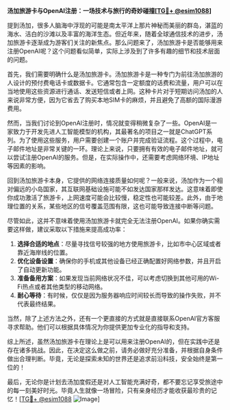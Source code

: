 **汤加旅游卡与OpenAI注册：一场技术与旅行的奇妙碰撞[[TG💪+ @esim1088](https://t.me/s/esim1088)]**

提到汤加，很多人脑海中浮现的可能是南太平洋上那片神秘而美丽的群岛，湛蓝的海水、洁白的沙滩以及丰富的海洋生态。但近年来，随着全球通信技术的进步，汤加旅游卡逐渐成为游客们关注的新焦点。那么问题来了，汤加旅游卡是否能够用来注册OpenAI呢？这个问题看似简单，实际上涉及到了许多有趣的细节和技术层面的问题。

首先，我们需要明确什么是汤加旅游卡。汤加旅游卡是一种专门为前往汤加旅游的人设计的预付费电话卡或数据卡。它通常包含一定额度的话费和流量，用户可以在当地使用这些资源进行通话、发送短信或者上网。这种卡片对于短期访问汤加的人来说非常方便，因为它省去了购买本地SIM卡的麻烦，并且避免了高额的国际漫游费用。

然而，当我们讨论到OpenAI注册时，情况就变得稍微复杂了一些。OpenAI是一家致力于开发先进人工智能模型的机构，其最著名的项目之一就是ChatGPT系列。为了使用这些服务，用户需要创建一个账户并完成验证流程。这个过程中，电子邮件地址是非常关键的一环。理论上来说，只要拥有有效的电子邮件地址，就可以尝试注册OpenAI的服务。但是，在实际操作中，还需要考虑网络环境、IP地址等因素的影响。

回到汤加旅游卡本身，它提供的网络连接质量如何呢？一般来说，汤加作为一个相对偏远的小岛国家，其互联网基础设施可能不如发达国家那样发达。这意味着即使你成功激活了旅游卡，上网速度可能会比较慢，稳定性也可能较差。此外，由于地理位置的关系，某些地区的信号覆盖范围有限，这也可能导致连接中断等问题。

尽管如此，这并不意味着使用汤加旅游卡就完全无法注册OpenAI。如果你确实需要这样做，建议采取以下措施来提高成功率：

1. **选择合适的地点**：尽量寻找信号较强的地方使用旅游卡，比如市中心区域或者靠近海岸线的位置。
2. **优化设备设置**：确保你的手机或其他设备已经正确配置好网络参数，并且开启了自动更新功能。
3. **准备备用方案**：如果发现当前网络状况不佳，可以考虑切换到其他可用的Wi-Fi热点或者其他类型的移动网络。
4. **耐心等待**：有时候，仅仅是因为服务器响应时间较长而导致的操作失败，并不代表最终结果。

当然，除了上述方法之外，还有一个更直接的方式就是直接联系OpenAI官方客服寻求帮助。他们可以根据具体情况为你提供更加专业化的指导和支持。

综上所述，虽然汤加旅游卡在理论上是可以用来注册OpenAI的，但在实践中还是存在诸多挑战。因此，在决定这么做之前，请务必做好充分准备，并根据自身条件做出合理判断。毕竟，无论是探索未知的世界还是追求前沿科技，安全始终是第一位的！

最后，无论你是计划去汤加度假还是对人工智能充满好奇，都不要忘记享受旅途中的每一刻美好时光。毕竟人生就像一场冒险，只有亲身经历才能收获最珍贵的记忆！[[TG💪+ @esim1088](https://t.me/s/esim1088) ![Image](https://i.postimg.cc/4NQfJmqS/Snipaste-2025-05-13-00-14-12.png)]